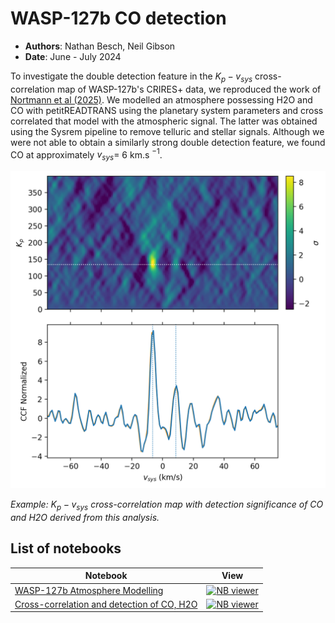 # WASP-127b CO detection
- __Authors__: Nathan Besch, Neil Gibson
- __Date__: June - July 2024

To investigate the double detection feature in the $K_p-v_{sys}$ cross-correlation map of WASP-127b's CRIRES+ data, we reproduced the work of [Nortmann et al (2025)][nortmann]. We modelled an atmosphere possessing H2O and CO with petitREADTRANS using the planetary system parameters and cross correlated that model with the atmospheric signal. The latter was obtained using the Sysrem pipeline to remove telluric and stellar signals. Although we were not able to obtain a similarly strong double detection feature, we found CO at approximately $v_{sys}=$ 6 km.s $^{-1}$.

![Kp vsys map for H2O and CO](results/COH2O_v2.png)

_Example: $K_p - v_{sys}$ cross-correlation map with detection significance of CO and H2O derived from this analysis._

## List of notebooks
| Notebook | View |
|----------|:----:|
| [WASP-127b Atmosphere Modelling][atm]             | [![NB viewer][nbviewer]][atm_nbviewer]  |
| [Cross-correlation and detection of CO, H2O][cc]                 | [![NB viewer][nbviewer]][cc_nbviewer] |

[nortmann]: https://doi.org/10.1051/0004-6361/202450438

[nbviewer]: https://juigitlab.esac.esa.int/notebooks/planetary-coverage/-/raw/main/imgs/nbviewer.svg

[atm]: /atmosphere.ipynb
[atm_nbviewer]: https://nbviewer.jupyter.org/urls/github.com/BlueNeptune11/WASP-127b_CO_detection/blob/main/atmosphere.ipynb

[cc]: /cross_correlation.ipynb
[cc_nbviewer]: https://nbviewer.jupyter.org/urls/github.com/BlueNeptune11/WASP-127b_CO_detection/blob/main/cross_correlation.ipynb